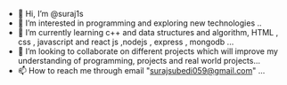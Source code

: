 - 👋 Hi, I’m @suraj1s
- 👀 I’m interested in programming and exploring new technologies ..
- 🌱 I’m currently learning c++ and data structures and algorithm, HTML , css , javascript and react js ,nodejs , express , mongodb ...
- 💞️ I’m looking to collaborate on different projects which will improve my understanding of programming, projects and real world projects...
- 📫 How to reach me through email "surajsubedi059@gmail.com"  ...

<!---
suraj1s/suraj1s is a ✨ special ✨ repository because its `README.md` (this file) appears on your GitHub profile.
You can click the Preview link to take a look at your changes.
--->
